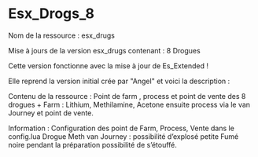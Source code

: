 # Esx_Drogs_8

Nom de la ressource : esx_drugs

Mise à jours de la version esx_drugs contenant : 8 Drogues 

Cette version fonctionne avec la mise à jour de Es_Extended !


Elle reprend la version initial crée par "Angel" et voici la description :

Contenu de la ressource : Point de farm , process et point de vente des 8 drogues + Farm : Lithium, Methilamine, Acetone ensuite process via le van Journey et point de vente.

Information : Configuration des point de Farm, Process, Vente dans le config.lua
Drogue Meth van Journey : possibilité d’explosé petite Fumé noire pendant la préparation possibilité de s’étouffé.
